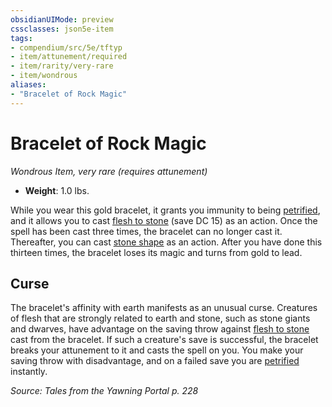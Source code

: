 ```yaml
---
obsidianUIMode: preview
cssclasses: json5e-item
tags:
- compendium/src/5e/tftyp
- item/attunement/required
- item/rarity/very-rare
- item/wondrous
aliases: 
- "Bracelet of Rock Magic"
---
```

# Bracelet of Rock Magic
*Wondrous Item, very rare (requires attunement)*  

- **Weight**: 1.0 lbs.

While you wear this gold bracelet, it grants you immunity to being [petrified](_conditions.md#petrified), and it allows you to cast [flesh to stone](compendium/spells/flesh-to-stone.md) (save DC 15) as an action. Once the spell has been cast three times, the bracelet can no longer cast it. Thereafter, you can cast [stone shape](compendium/spells/stone-shape.md) as an action. After you have done this thirteen times, the bracelet loses its magic and turns from gold to lead.

## Curse

The bracelet's affinity with earth manifests as an unusual curse. Creatures of flesh that are strongly related to earth and stone, such as stone giants and dwarves, have advantage on the saving throw against [flesh to stone](compendium/spells/flesh-to-stone.md) cast from the bracelet. If such a creature's save is successful, the bracelet breaks your attunement to it and casts the spell on you. You make your saving throw with disadvantage, and on a failed save you are [petrified](_conditions.md#petrified) instantly.

*Source: Tales from the Yawning Portal p. 228*